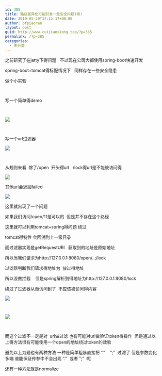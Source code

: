 ```yaml
---
id: 385
title: 路径差异化可能引发一些安全问题(续)
date: 2019-05-20T17:12:17+00:00
author: bfpiaoran
layout: post
guid: http://www.cuijianxiong.top/?p=385
permalink: /?p=385
categories:
  - 未分类
---
```

之前研究了在jetty下得问题   不过现在公司大都使用spring-boot快速开发

spring-boot+tomcat得标配情况下   同样存在一些安全隐患

做个小实验

&nbsp;

写一个简单得demo

&nbsp;

![](http://www.cuijianxiong.top/wp-content/uploads/2019/05/ec0cdfb241970edd2921c2d0014f7147.png) 

&nbsp;

写一个url过滤器

![](http://www.cuijianxiong.top/wp-content/uploads/2019/05/90acb598fa9dbc97db77fef97b6f52ee.png) 

&nbsp;

从规则来看  除了/open  开头得url   /lock得url是不能被访问得

![](http://www.cuijianxiong.top/wp-content/uploads/2019/05/5b84ce1021fa4eabece56900d38d2243.png) 

其他url会返回failed

![](http://www.cuijianxiong.top/wp-content/uploads/2019/05/7e2468c64fb5b7131479e98c91d5c9c2.png) 

这里就出现了一个问题

如果我们访问/open/11是可以的  但是并不存在这个路径

这里就可以利用tomcat+spring得问题 绕过

tomcat得特性 会回溯到上一级目录

而过滤器实现是getRequestURI   获取到的地址是原始地址

所以当我们请求为http://127.0.0.1:8080/open/..;/lock

过滤器判断我们请求得地址为  放过得地址

所以没做拦截    但是spring解析到得地址为http://127.0.0.1:8080/lock

绕过了过滤器从而访问到了  不应该被访问得内容

![](http://www.cuijianxiong.top/wp-content/uploads/2019/05/fc4034647d0765c4dd181a8e8adad4e5.png) 

&nbsp;

![](http://www.cuijianxiong.top/wp-content/uploads/2019/05/902b5b521d418da91a4cc898f0665524.png) 

&nbsp;

而这个过滤不一定是对  url做过滤 也有可能对url做验证token得操作  但是通过以上得方法很有可能使用一个open的地址绕过token的效验

避免以上为题也有两种方法 一种是简单粗暴直接把 &#8220;.&#8221;    &#8220;;&#8221;  过滤了 但是参数变化多端 谁能保证传参中不会出现 &#8220;.&#8221;  或者 &#8220;;&#8221;  呢

还有一种方法就是normalize

&nbsp;

&nbsp;

&nbsp;

&nbsp;

&nbsp;

&nbsp;